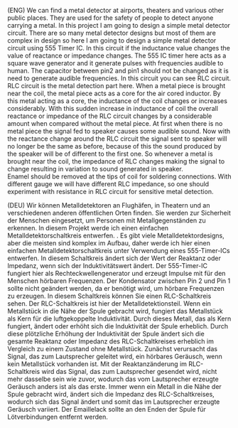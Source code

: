 (ENG) We can find a metal detector at airports, theaters and various other public places. They are used for the safety of people to detect anyone carrying a metal.  In this project I am  going to design a simple metal detector circuit. There are so many metal detector designs but most of them are complex in design so here I am going to design a simple metal detector circuit using 555 Timer IC. In this circuit if the inductance value changes the value of reactance or impedance changes. The 555 IC timer here acts as a square wave generator and it generate pulses with frequencies audible to human. The capacitor between pin2 and pin1 should not be changed as it is need to generate audible frequencies. In this circuit you can see RLC circuit. RLC circuit is the metal detection part here. When a metal piece is brought near the coil, the metal piece acts as a core for the air cored inductor. By this metal acting as a core, the inductance of the coil changes or increases considerably. With this sudden increase in inductance of coil the overall reactance or impedance of the RLC circuit changes by a considerable amount when compared without the metal piece. At first when there is no metal piece the signal fed to speaker causes some audible sound. Now with the reactance change around the RLC circuit the signal sent to speaker will no longer be the same as before, because of this the sound produced by the speaker will be of different to the first one.  So whenever a metal is brought near the coil, the impedance of RLC changes making the signal to change resulting in variation to sound generated in speaker.  
Enamel should be removed at the tips of coil for soldering connections.
With different gauge we will have different RLC impedance, so one should experiment with resistance in RLC circuit for sensitive metal detection.

(DEU) Wir können Metalldetektoren an Flughäfen, in Theatern und an verschiedenen anderen öffentlichen Orten finden. Sie werden zur Sicherheit der Menschen eingesetzt, um Personen mit Metallgegenständen zu erkennen. In diesem Projekt werde ich einen einfachen Metalldetektorschaltkreis entwerfen. . Es gibt viele Metalldetektordesigns, aber die meisten sind komplex im Aufbau, daher werde ich hier einen einfachen Metalldetektorschaltkreis unter Verwendung eines 555-Timer-ICs entwerfen. In diesem Schaltkreis ändert sich der Wert der Reaktanz oder Impedanz, wenn sich der Induktivitätswert ändert.  Der 555-Timer-IC fungiert hier als Rechteckwellengenerator und erzeugt Impulse mit für den Menschen hörbaren Frequenzen. Der Kondensator zwischen Pin 2 und Pin 1 sollte nicht geändert werden, da er benötigt wird, um hörbare Frequenzen zu erzeugen.  In diesem Schaltkreis können Sie einen RLC-Schaltkreis sehen. Der RLC-Schaltkreis ist hier der Metalldetektionsteil. Wenn ein Metallstück in die Nähe der Spule gebracht wird, fungiert das Metallstück als Kern für die luftgekoppelte Induktivität. Durch dieses Metall, das als Kern fungiert, ändert oder erhöht sich die Induktivität der Spule erheblich.  Durch diese plötzliche Erhöhung der Induktivität der Spule ändert sich die gesamte Reaktanz oder Impedanz des RLC-Schaltkreises erheblich im Vergleich zu einem Zustand ohne Metallstück. Zunächst verursacht das Signal, das zum Lautsprecher geleitet wird, ein hörbares Geräusch, wenn kein Metallstück vorhanden ist.  Mit der Reaktanzänderung im RLC-Schaltkreis wird das Signal, das zum Lautsprecher gesendet wird, nicht mehr dasselbe sein wie zuvor, wodurch das vom Lautsprecher erzeugte Geräusch anders ist als das erste. Immer wenn ein Metall in die Nähe der Spule gebracht wird, ändert sich die Impedanz des RLC-Schaltkreises, wodurch sich das Signal ändert und somit das im Lautsprecher erzeugte Geräusch variiert.  Der Emaillelack sollte an den Enden der Spule für Lötverbindungen entfernt werden. 

